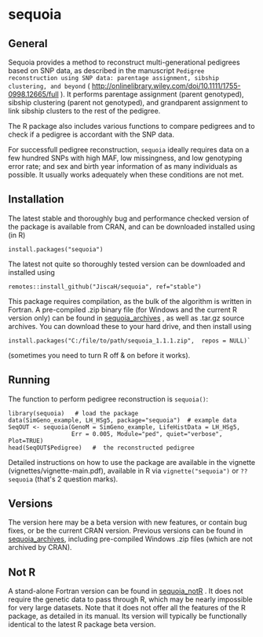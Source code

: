 # sequoia

## General
Sequoia provides a method to reconstruct multi-generational pedigrees based on SNP data, as described in the manuscript `Pedigree reconstruction using SNP data: parentage assignment, sibship clustering, and beyond` ( http://onlinelibrary.wiley.com/doi/10.1111/1755-0998.12665/full ). It performs parentage assignment (parent genotyped), sibship clustering (parent not genotyped), and grandparent assignment to link sibship clusters to the rest of the pedigree. 

The R package also includes various functions to compare pedigrees and to check if a pedigree is accordant with the SNP data. 

For successfull pedigree reconstruction, `sequoia` ideally requires data on a few hundred SNPs with high MAF, low missingness, and low genotyping error rate; and sex and birth year information of as many individuals as possible. It usually works adequately when these conditions are not met. 


## Installation
The latest stable and thoroughly bug and performance checked version of the package is available from CRAN, and can be downloaded installed using (in R)
```
install.packages("sequoia")
```

The latest not quite so thoroughly tested version can be downloaded and installed using
```
remotes::install_github("JiscaH/sequoia", ref="stable")
```

This package requires compilation, as the bulk of the algorithm is written in Fortran. A pre-compiled .zip binary file (for Windows and the current R version only) can be found in [sequoia_archives](https://github.com/JiscaH/sequoia_archives) , as well as .tar.gz source archives. You can download these to your hard drive, and then install using
```
install.packages("C:/file/to/path/sequoia_1.1.1.zip",  repos = NULL)`
```
(sometimes you need to turn R off & on before it works). 


## Running 
The function to perform pedigree reconstruction is `sequoia()`:
```
library(sequoia)   # load the package
data(SimGeno_example, LH_HSg5, package="sequoia")  # example data
SeqOUT <- sequoia(GenoM = SimGeno_example, LifeHistData = LH_HSg5, 
                  Err = 0.005, Module="ped", quiet="verbose", Plot=TRUE)
head(SeqOUT$Pedigree)   #  the reconstructed pedigree
```

Detailed instructions on how to use the package are available in the vignette (vignettes/vignette-main.pdf), available in R
via `vignette("sequoia")` or `??sequoia` (that's 2 question marks).


## Versions
The version here may be a beta version with new features, or contain bug fixes, or be the current CRAN version. Previous versions can be found in [sequoia_archives](https://github.com/JiscaH/sequoia_archives), including pre-compiled Windows .zip files (which are not archived by CRAN).  
 

## Not R 
A stand-alone Fortran version can be found in [sequoia_notR](https://github.com/JiscaH/sequoia_notR) . It does not require the genetic data to pass through R, which may be nearly impossible for very large datasets. Note that it does not offer all the features of the R package, as detailed in its manual. Its version will typically be functionally identical to the latest R package beta version. 
